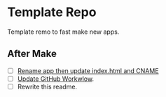 # Template Repo

Template remo to fast make new apps.

## After Make

- [ ] [Rename app then update index.html and CNAME](./demo)
- [ ] [Update GitHub Workwlow](.github/workflows).
- [ ] Rewrite this readme.